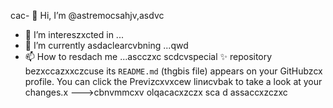 cac- 👋 Hi, I’m @astremocsahjv,asdvc
- 👀 I’m intereszxcted in ...
- 🌱 I’m currently asdaclearcvbning ...qwd
- 📫 How to resdach me ...ascczxc
scdcvspecial ✨ repository bezxccazxxczcuse its `README.md` (thgbis file) appears on your GitHubzcx profile.
You can click the Previzcxvxcew linиcvbаk to take a look at your changes.x
--->cbnvmmcxv
olqacacxzczx
sca
d
assaccxzczxc

